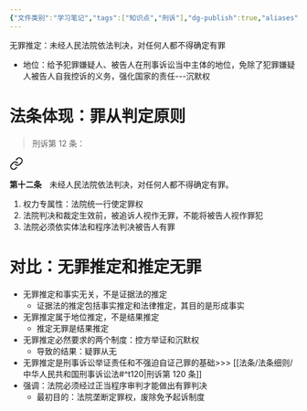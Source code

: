 ```yaml
---
{"文件类别":"学习笔记","tags":["知识点","刑诉"],"dg-publish":true,"aliases":["无罪推定"],"permalink":"/学习笔记studyup/刑事诉讼法/无罪推定原则/","dgPassFrontmatter":true,"created":"2024-10-30T10:13:30.966+08:00","updated":"2024-11-11T15:53:53.580+08:00"}
---
```


无罪推定：未经人民法院依法判决，对任何人都不得确定有罪
- 地位：给予犯罪嫌疑人、被告人在刑事诉讼当中主体的地位，免除了犯罪嫌疑人被告人自我控诉的义务，强化国家的责任---沉默权
# 法条体现：罪从判定原则
>刑诉第 12 条：
<div class="transclusion internal-embed is-loaded"><a class="markdown-embed-link" href="////#t12" aria-label="Open link"><svg xmlns="http://www.w3.org/2000/svg" width="24" height="24" viewBox="0 0 24 24" fill="none" stroke="currentColor" stroke-width="2" stroke-linecap="round" stroke-linejoin="round" class="svg-icon lucide-link"><path d="M10 13a5 5 0 0 0 7.54.54l3-3a5 5 0 0 0-7.07-7.07l-1.72 1.71"></path><path d="M14 11a5 5 0 0 0-7.54-.54l-3 3a5 5 0 0 0 7.07 7.07l1.71-1.71"></path></svg></a><div class="markdown-embed">



**第十二条**　未经人民法院依法判决，对任何人都不得确定有罪。 

</div></div>

1. 权力专属性：法院统一行使定罪权
2. 法院判决和裁定生效前，被追诉人视作无罪，不能将被告人视作罪犯
3. 法院必须依实体法和程序法判决被告人有罪
# 对比：无罪推定和推定无罪
- 无罪推定和事实无关，不是证据法的推定
	- 证据法的推定包括事实推定和法律推定，其目的是形成事实
- 无罪推定属于地位推定，不是结果推定
	- 推定无罪是结果推定
- 无罪推定必然要求的两个制度：控方举证和沉默权
	- 导致的结果：疑罪从无
- 无罪推定是刑事诉讼举证责任和不强迫自证己罪的基础>>> [[法条/法条细则/中华人民共和国刑事诉讼法#^t120\|刑诉第 120 条]]
- 强调：法院必须经过正当程序审判才能做出有罪判决
	- 最初目的：法院垄断定罪权，废除免予起诉制度